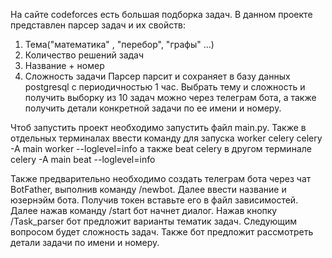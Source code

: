 На сайте codeforces есть большая подборка задач.
В данном проекте представлен парсер задач и их свойств:
1. Тема("математика" , "перебор", "графы" ...)
2. Количество решений задач
3. Название + номер
4. Сложность задачи
Парсер парсит и сохраняет в базу данных postgresql с периодичностью 1 час.
Выбрать тему и сложность и получить выборку из 10 задач можно через телеграм бота,
а также получить детали конкретной задачи по ее имени и номеру.

Чтоб запустить проект необходимо запустить файл main.py. Также в отдельных
терминалах ввести команду для запуска worker celery
celery -A main worker --loglevel=info
а также beat celery в другом терминале
celery -A main beat --loglevel=info

Также предварительно необходимо создать телеграм бота через чат BotFather,
выполнив команду /newbot. Далее ввести название и юзернэйм бота. Получив
токен вставьте его в файл зависимостей. Далее нажав команду /start бот начнет диалог.
Нажав кнопку /Task_parser бот предложит варианты тематик задач. Следующим вопросом
будет сложность задач. Также бот предложит рассмотреть детали задачи по имени и номеру.
